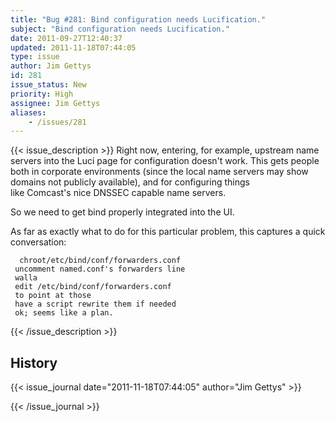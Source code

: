 ```yaml
---
title: "Bug #281: Bind configuration needs Lucification."
subject: "Bind configuration needs Lucification."
date: 2011-09-27T12:40:37
updated: 2011-11-18T07:44:05
type: issue
author: Jim Gettys
id: 281
issue_status: New
priority: High
assignee: Jim Gettys
aliases:
    - /issues/281
---
```


{{< issue_description >}}
Right now, entering, for example, upstream name servers into the Luci
page for configuration doesn't work. This gets people both in corporate
environments (since the local name servers may show domains not publicly
available), and for configuring things\
like Comcast's nice DNSSEC capable name servers.

So we need to get bind properly integrated into the UI.

As far as exactly what to do for this particular problem, this captures
a quick conversation:

      chroot/etc/bind/conf/forwarders.conf
     uncomment named.conf's forwarders line
     walla
     edit /etc/bind/conf/forwarders.conf
     to point at those
     have a script rewrite them if needed
     ok; seems like a plan.


{{< /issue_description >}}

## History
{{< issue_journal date="2011-11-18T07:44:05" author="Jim Gettys" >}}

{{< /issue_journal >}}

